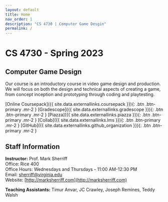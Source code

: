 ```yaml
---
layout: default
title: Home
nav_order: 1
description: "CS 4730 | Computer Game Desgin"
permalink: /
---
```


# CS 4730 - Spring 2023
## Computer Game Design
Our course is an introductory course in video game design and production. We will focus on both the design and technical aspects of creating a game, from concept inception and prototyping through coding and playtesting.

[Online Coursepack]({{ site.data.externallinks.coursepack }}){: .btn  .btn-primary .mr-2 }
[Gradescope]({{ site.data.externallinks.gradescope }}){: .btn .btn-primary .mr-2  }
[Piazza]({{ site.data.externallinks.piazza }}){: .btn .btn-primary .mr-2  }
[Collab]({{ site.data.externallinks.lms }}){: .btn .btn-primary .mr-2  }
[GitHub]({{ site.data.externallinks.github_organization }}){: .btn .btn-primary .mr-2  }

## Staff Information
__Instructor:__ Prof. Mark Sherriff   
Office: Rice 400   
Office Hours: Wednesdays and Thursdays - 11:00 AM-12:30 PM    
Email: [sherriff@virginia.edu](mailto:sherriff@virginia.edu)    
Website: [http://marksherriff.com](http://marksherriff.com)    

__Teaching Assistants:__ Timur Anvar, JC Crawley, Joseph Remines, Teddy Walsh

